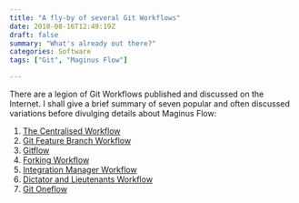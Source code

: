 ```yaml
---
title: "A fly-by of several Git Workflows"
date: 2018-08-16T12:49:19Z
draft: false
summary: "What's already out there?"
categories: Software
tags: ["Git", "Maginus Flow"]

---
```

There are a legion of Git Workflows published and discussed on the Internet. I shall give
a brief summary of seven popular and often discussed variations before divulging details about 
Maginus Flow:

1. [The Centralised Workflow](../centralised-workflow)
2. [Git Feature Branch Workflow](../feature-branch-workflow)
3. [Gitflow](../gitflow)
4. [Forking Workflow](../forking-workflow)
5. [Integration Manager Workflow](../integration-manager)
6. [Dictator and Lieutenants Workflow](../dictator-lieutenants)
7. [Git Oneflow](../oneflow)

